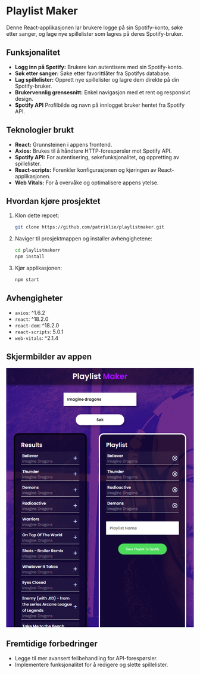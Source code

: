 # Playlist Maker

Denne React-applikasjonen lar brukere logge på sin Spotify-konto, søke etter sanger, og lage nye spillelister som lagres på deres Spotify-bruker.

## Funksjonalitet

- **Logg inn på Spotify:** Brukere kan autentisere med sin Spotify-konto.
- **Søk etter sanger:** Søke etter favorittlåter fra Spotifys database.
- **Lag spillelister:** Opprett nye spillelister og lagre dem direkte på din Spotify-bruker.
- **Brukervennlig grensesnitt:** Enkel navigasjon med et rent og responsivt design.
- **Spotify API** Profilbilde og navn på innlogget bruker hentet fra Spotify API.

## Teknologier brukt

- **React:** Grunnsteinen i appens frontend.
- **Axios:** Brukes til å håndtere HTTP-forespørsler mot Spotify API.
- **Spotify API:** For autentisering, søkefunksjonalitet, og oppretting av spillelister.
- **React-scripts:** Forenkler konfigurasjonen og kjøringen av React-applikasjonen.
- **Web Vitals:** For å overvåke og optimalisere appens ytelse.

## Hvordan kjøre prosjektet

1. Klon dette repoet:
    ```bash
    git clone https://github.com/patriklie/playlistmaker.git
    ```
2. Naviger til prosjektmappen og installer avhengighetene:
    ```bash
    cd playlistmakerr
    npm install
    ```
3. Kjør applikasjonen:
    ```bash
    npm start
    ```

## Avhengigheter

- `axios`: ^1.6.2
- `react`: ^18.2.0
- `react-dom`: ^18.2.0
- `react-scripts`: 5.0.1
- `web-vitals`: ^2.1.4

## Skjermbilder av appen
![Eksempel på playlist](img/Playlist_example.png)

## Fremtidige forbedringer

- Legge til mer avansert feilbehandling for API-forespørsler.
- Implementere funksjonalitet for å redigere og slette spillelister.
